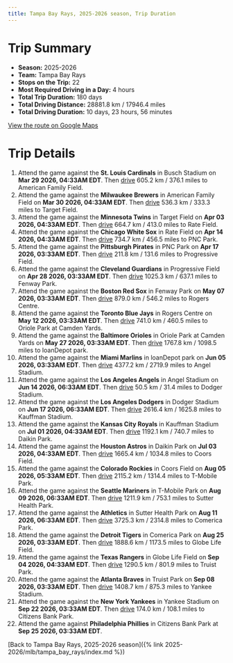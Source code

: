 ```yaml
---
title: Tampa Bay Rays, 2025-2026 season, Trip Duration
---
```


# Trip Summary
- **Season:** 2025-2026
- **Team:** Tampa Bay Rays
- **Stops on the Trip:** 22
- **Most Required Driving in a Day:** 4 hours
- **Total Trip Duration:** 180 days
- **Total Driving Distance:** 28881.8 km / 17946.4 miles
- **Total Driving Duration:** 10 days, 23 hours, 56 minutes

[View the route on Google Maps](https://www.google.com/maps/dir/Busch+Stadium+St.+Louis/American+Family+Field+Milwaukee/Target+Field+Minneapolis/Rate+Field+Chicago/PNC+Park+Pittsburgh/Progressive+Field+Cleveland/Fenway+Park+Boston/Rogers+Centre+Toronto/Oriole+Park+at+Camden+Yards+Baltimore/loanDepot+park+Miami/Angel+Stadium+Anaheim/Dodger+Stadium+Los+Angeles/Kauffman+Stadium+Kansas+City/Daikin+Park+Houston/Coors+Field+Denver/T-Mobile+Park+Seattle/Sutter+Health+Park+Sacramento/Comerica+Park+Detroit/Globe+Life+Field+Arlington/Truist+Park+Atlanta/Yankee+Stadium+Bronx/Citizens+Bank+Park+Philadelphia)

# Trip Details
1. Attend the game against the **St. Louis Cardinals** in Busch Stadium on **Mar 29 2026, 04:33AM EDT**. Then [drive](https://www.google.com/maps/dir/Busch+Stadium+St.+Louis/American+Family+Field+Milwaukee) 605.2 km / 376.1 miles to American Family Field.
2. Attend the game against the **Milwaukee Brewers** in American Family Field on **Mar 30 2026, 04:33AM EDT**. Then [drive](https://www.google.com/maps/dir/American+Family+Field+Milwaukee/Target+Field+Minneapolis) 536.3 km / 333.3 miles to Target Field.
3. Attend the game against the **Minnesota Twins** in Target Field on **Apr 03 2026, 04:33AM EDT**. Then [drive](https://www.google.com/maps/dir/Target+Field+Minneapolis/Rate+Field+Chicago) 664.7 km / 413.0 miles to Rate Field.
4. Attend the game against the **Chicago White Sox** in Rate Field on **Apr 14 2026, 04:33AM EDT**. Then [drive](https://www.google.com/maps/dir/Rate+Field+Chicago/PNC+Park+Pittsburgh) 734.7 km / 456.5 miles to PNC Park.
5. Attend the game against the **Pittsburgh Pirates** in PNC Park on **Apr 17 2026, 03:33AM EDT**. Then [drive](https://www.google.com/maps/dir/PNC+Park+Pittsburgh/Progressive+Field+Cleveland) 211.8 km / 131.6 miles to Progressive Field.
6. Attend the game against the **Cleveland Guardians** in Progressive Field on **Apr 28 2026, 03:33AM EDT**. Then [drive](https://www.google.com/maps/dir/Progressive+Field+Cleveland/Fenway+Park+Boston) 1025.3 km / 637.1 miles to Fenway Park.
7. Attend the game against the **Boston Red Sox** in Fenway Park on **May 07 2026, 03:33AM EDT**. Then [drive](https://www.google.com/maps/dir/Fenway+Park+Boston/Rogers+Centre+Toronto) 879.0 km / 546.2 miles to Rogers Centre.
8. Attend the game against the **Toronto Blue Jays** in Rogers Centre on **May 12 2026, 03:33AM EDT**. Then [drive](https://www.google.com/maps/dir/Rogers+Centre+Toronto/Oriole+Park+at+Camden+Yards+Baltimore) 741.0 km / 460.5 miles to Oriole Park at Camden Yards.
9. Attend the game against the **Baltimore Orioles** in Oriole Park at Camden Yards on **May 27 2026, 03:33AM EDT**. Then [drive](https://www.google.com/maps/dir/Oriole+Park+at+Camden+Yards+Baltimore/loanDepot+park+Miami) 1767.8 km / 1098.5 miles to loanDepot park.
10. Attend the game against the **Miami Marlins** in loanDepot park on **Jun 05 2026, 03:33AM EDT**. Then [drive](https://www.google.com/maps/dir/loanDepot+park+Miami/Angel+Stadium+Anaheim) 4377.2 km / 2719.9 miles to Angel Stadium.
11. Attend the game against the **Los Angeles Angels** in Angel Stadium on **Jun 14 2026, 06:33AM EDT**. Then [drive](https://www.google.com/maps/dir/Angel+Stadium+Anaheim/Dodger+Stadium+Los+Angeles) 50.5 km / 31.4 miles to Dodger Stadium.
12. Attend the game against the **Los Angeles Dodgers** in Dodger Stadium on **Jun 17 2026, 06:33AM EDT**. Then [drive](https://www.google.com/maps/dir/Dodger+Stadium+Los+Angeles/Kauffman+Stadium+Kansas+City) 2616.4 km / 1625.8 miles to Kauffman Stadium.
13. Attend the game against the **Kansas City Royals** in Kauffman Stadium on **Jul 01 2026, 04:33AM EDT**. Then [drive](https://www.google.com/maps/dir/Kauffman+Stadium+Kansas+City/Daikin+Park+Houston) 1192.1 km / 740.7 miles to Daikin Park.
14. Attend the game against the **Houston Astros** in Daikin Park on **Jul 03 2026, 04:33AM EDT**. Then [drive](https://www.google.com/maps/dir/Daikin+Park+Houston/Coors+Field+Denver) 1665.4 km / 1034.8 miles to Coors Field.
15. Attend the game against the **Colorado Rockies** in Coors Field on **Aug 05 2026, 05:33AM EDT**. Then [drive](https://www.google.com/maps/dir/Coors+Field+Denver/T-Mobile+Park+Seattle) 2115.2 km / 1314.4 miles to T-Mobile Park.
16. Attend the game against the **Seattle Mariners** in T-Mobile Park on **Aug 09 2026, 06:33AM EDT**. Then [drive](https://www.google.com/maps/dir/T-Mobile+Park+Seattle/Sutter+Health+Park+Sacramento) 1211.9 km / 753.1 miles to Sutter Health Park.
17. Attend the game against the **Athletics** in Sutter Health Park on **Aug 11 2026, 06:33AM EDT**. Then [drive](https://www.google.com/maps/dir/Sutter+Health+Park+Sacramento/Comerica+Park+Detroit) 3725.3 km / 2314.8 miles to Comerica Park.
18. Attend the game against the **Detroit Tigers** in Comerica Park on **Aug 25 2026, 03:33AM EDT**. Then [drive](https://www.google.com/maps/dir/Comerica+Park+Detroit/Globe+Life+Field+Arlington) 1888.6 km / 1173.5 miles to Globe Life Field.
19. Attend the game against the **Texas Rangers** in Globe Life Field on **Sep 04 2026, 04:33AM EDT**. Then [drive](https://www.google.com/maps/dir/Globe+Life+Field+Arlington/Truist+Park+Atlanta) 1290.5 km / 801.9 miles to Truist Park.
20. Attend the game against the **Atlanta Braves** in Truist Park on **Sep 08 2026, 03:33AM EDT**. Then [drive](https://www.google.com/maps/dir/Truist+Park+Atlanta/Yankee+Stadium+Bronx) 1408.7 km / 875.3 miles to Yankee Stadium.
21. Attend the game against the **New York Yankees** in Yankee Stadium on **Sep 22 2026, 03:33AM EDT**. Then [drive](https://www.google.com/maps/dir/Yankee+Stadium+Bronx/Citizens+Bank+Park+Philadelphia) 174.0 km / 108.1 miles to Citizens Bank Park.
22. Attend the game against **Philadelphia Phillies** in Citizens Bank Park at **Sep 25 2026, 03:33AM EDT**.

[Back to Tampa Bay Rays, 2025-2026 season]({% link 2025-2026/mlb/tampa_bay_rays/index.md %})
